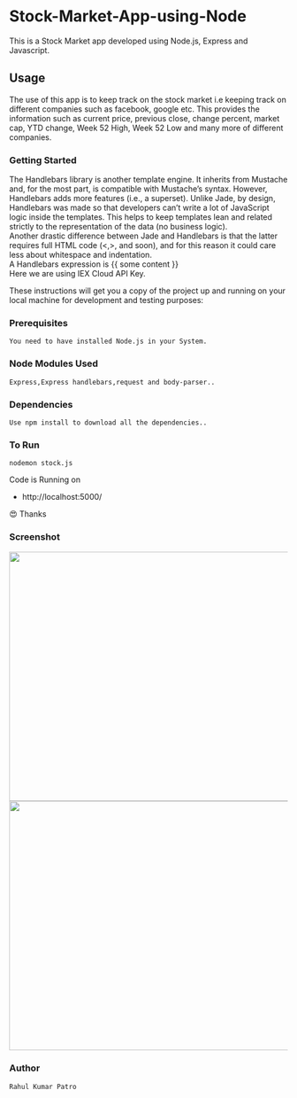 # Stock-Market-App-using-Node

This is a Stock Market app developed using Node.js, Express and Javascript.

## Usage

The use of this app is to keep track on the stock market i.e keeping track on different companies such as facebook, google etc.
This provides the information such as current price, previous close, change percent, market cap, YTD change, Week 52 High, Week 52 Low and many more of different companies.


### Getting Started

The Handlebars library is another template engine. It inherits from Mustache and, for the most part, is compatible with Mustache’s syntax. However, Handlebars adds more features (i.e., a superset).
Unlike Jade, by design, Handlebars was made so that developers can’t write a lot of JavaScript logic inside the templates. This helps to keep templates lean and related strictly to the representation of the data (no business logic).
<br>
Another drastic difference between Jade and Handlebars is that the latter requires full HTML code (<,>, and soon), and for this reason it could care less about whitespace and indentation.<br>
A Handlebars expression is {{ some content }}<br>
Here we are using IEX Cloud API Key.

These instructions will get you a copy of the project up and running on your local machine for development and testing purposes:

### Prerequisites
```
You need to have installed Node.js in your System.
```
### Node Modules Used
```
Express,Express handlebars,request and body-parser..
```
### Dependencies
```
Use npm install to download all the dependencies..
```

### To Run
```
nodemon stock.js
```

Code is Running on 
+ http://localhost:5000/

:heart_eyes: Thanks

### Screenshot

<img src ='https://github.com/Rahul1582/Stock-Market-App-using-Node-/blob/master/fb%20stock.PNG' width=850 height=450>
<br>
<img src ='https://github.com/Rahul1582/Stock-Market-App-using-Node-/blob/master/apple%20stock.PNG' width=850 height=450>

### Author 
```
Rahul Kumar Patro

